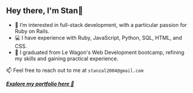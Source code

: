 
## Hey there, I'm Stan🐧

- 👀 I’m interested in full-stack development, with a particular passion for Ruby on Rails.
- 💻 I have experience with Ruby, JavaScript, Python, SQL, HTML, and CSS.
- 🌱 I graduated from Le Wagon's Web Development bootcamp, refining my skills and gaining practical experience.

📫 Feel free to reach out to me at `stanzal2004@gmail.com`

***[Explore my portfolio here  🚀](https://stan-portfolio-92a21856d53c.herokuapp.com/)***


